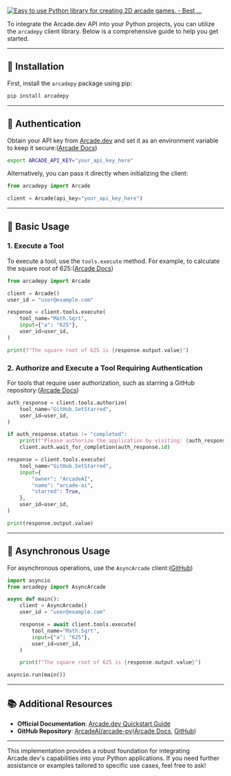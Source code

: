 [![Easy to use Python library for creating 2D arcade games. - Best ...](https://tse4.mm.bing.net/th?id=OIP.maMh5BhNOZBG6GQx4RR-PQHaDt\&pid=Api)](https://pybuddy.com/repo/pythonarcadearcade/)

To integrate the Arcade.dev API into your Python projects, you can utilize the `arcadepy` client library. Below is a comprehensive guide to help you get started.

---

## 🔧 Installation

First, install the `arcadepy` package using pip:

```bash
pip install arcadepy
```



---

## 🔐 Authentication

Obtain your API key from [Arcade.dev](https://docs.arcade.dev/home/quickstart) and set it as an environment variable to keep it secure:([Arcade Docs][1])

```bash
export ARCADE_API_KEY="your_api_key_here"
```



Alternatively, you can pass it directly when initializing the client:

```python
from arcadepy import Arcade

client = Arcade(api_key="your_api_key_here")
```



---

## 🚀 Basic Usage

### 1. Execute a Tool

To execute a tool, use the `tools.execute` method. For example, to calculate the square root of 625:([Arcade Docs][1])

```python
from arcadepy import Arcade

client = Arcade()
user_id = "user@example.com"

response = client.tools.execute(
    tool_name="Math.Sqrt",
    input={"a": "625"},
    user_id=user_id,
)

print(f"The square root of 625 is {response.output.value}")
```



### 2. Authorize and Execute a Tool Requiring Authentication

For tools that require user authorization, such as starring a GitHub repository:([Arcade Docs][1])

```python
auth_response = client.tools.authorize(
    tool_name="GitHub.SetStarred",
    user_id=user_id,
)

if auth_response.status != "completed":
    print(f"Please authorize the application by visiting: {auth_response.url}")
    client.auth.wait_for_completion(auth_response.id)

response = client.tools.execute(
    tool_name="GitHub.SetStarred",
    input={
        "owner": "ArcadeAI",
        "name": "arcade-ai",
        "starred": True,
    },
    user_id=user_id,
)

print(response.output.value)
```



---

## 🔄 Asynchronous Usage

For asynchronous operations, use the `AsyncArcade` client:([GitHub][2])

```python
import asyncio
from arcadepy import AsyncArcade

async def main():
    client = AsyncArcade()
    user_id = "user@example.com"

    response = await client.tools.execute(
        tool_name="Math.Sqrt",
        input={"a": "625"},
        user_id=user_id,
    )

    print(f"The square root of 625 is {response.output.value}")

asyncio.run(main())
```



---

## 📚 Additional Resources

* **Official Documentation**: [Arcade.dev Quickstart Guide](https://docs.arcade.dev/home/quickstart)
* **GitHub Repository**: [ArcadeAI/arcade-py](https://github.com/ArcadeAI/arcade-py)([Arcade Docs][1], [GitHub][2])

---

This implementation provides a robust foundation for integrating Arcade.dev's capabilities into your Python applications. If you need further assistance or examples tailored to specific use cases, feel free to ask!

[1]: https://docs.arcade.dev/home/quickstart?utm_source=chatgpt.com "Arcade Quickstart"
[2]: https://github.com/ArcadeAI/arcade-py?utm_source=chatgpt.com "ArcadeAI/arcade-py: Arcade AI Python Client - GitHub"
